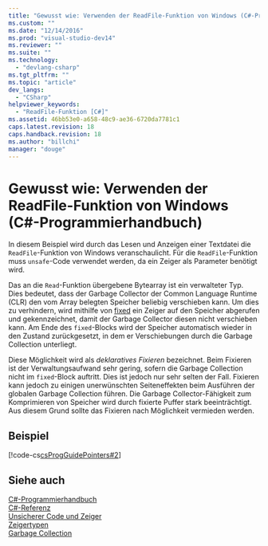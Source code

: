 ```yaml
---
title: "Gewusst wie: Verwenden der ReadFile-Funktion von Windows (C#-Programmierhandbuch) | Microsoft Docs"
ms.custom: ""
ms.date: "12/14/2016"
ms.prod: "visual-studio-dev14"
ms.reviewer: ""
ms.suite: ""
ms.technology: 
  - "devlang-csharp"
ms.tgt_pltfrm: ""
ms.topic: "article"
dev_langs: 
  - "CSharp"
helpviewer_keywords: 
  - "ReadFile-Funktion [C#]"
ms.assetid: 46bb53e0-a658-48c9-ae36-6720da7781c1
caps.latest.revision: 18
caps.handback.revision: 18
ms.author: "billchi"
manager: "douge"
---
```

# Gewusst wie: Verwenden der ReadFile-Funktion von Windows (C#-Programmierhandbuch)
In diesem Beispiel wird durch das Lesen und Anzeigen einer Textdatei die `ReadFile`\-Funktion von Windows veranschaulicht.  Für die `ReadFile`\-Funktion muss `unsafe`\-Code verwendet werden, da ein Zeiger als Parameter benötigt wird.  
  
 Das an die `Read`\-Funktion übergebene Bytearray ist ein verwalteter Typ.  Dies bedeutet, dass der Garbage Collector der Common Language Runtime \(CLR\) den vom Array belegten Speicher beliebig verschieben kann.  Um dies zu verhindern, wird mithilfe von [fixed](/dotnet/csharp/language-reference/keywords/fixed-statement) ein Zeiger auf den Speicher abgerufen und gekennzeichnet, damit der Garbage Collector diesen nicht verschieben kann.  Am Ende des `fixed`\-Blocks wird der Speicher automatisch wieder in den Zustand zurückgesetzt, in dem er Verschiebungen durch die Garbage Collection unterliegt.  
  
 Diese Möglichkeit wird als *deklaratives Fixieren* bezeichnet.  Beim Fixieren ist der Verwaltungsaufwand sehr gering, sofern die Garbage Collection nicht im `fixed`\-Block auftritt. Dies ist jedoch nur sehr selten der Fall.  Fixieren kann jedoch zu einigen unerwünschten Seiteneffekten beim Ausführen der globalen Garbage Collection führen.  Die Garbage Collector\-Fähigkeit zum Komprimieren von Speicher wird durch fixierte Puffer stark beeinträchtigt.  Aus diesem Grund sollte das Fixieren nach Möglichkeit vermieden werden.  
  
## Beispiel  
 [!code-cs[csProgGuidePointers#2](../misc/codesnippet/CSharp/how-to-use-the-windows-readfile-function-csharp-programming-guide_1.cs)]  
  
## Siehe auch  
 [C\#\-Programmierhandbuch](/dotnet/csharp/programming-guide/index)   
 [C\#\-Referenz](/dotnet/csharp/language-reference/index)   
 [Unsicherer Code und Zeiger](/dotnet/csharp/programming-guide/unsafe-code-pointers/index)   
 [Zeigertypen](/dotnet/csharp/programming-guide/unsafe-code-pointers/pointer-types)   
 [Garbage Collection](../Topic/Garbage%20Collection.md)